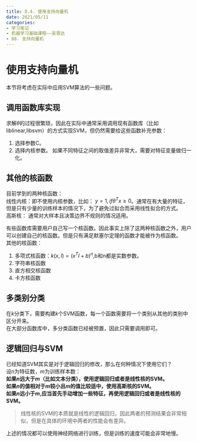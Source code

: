 ```yaml
---
title: 8.4. 使用支持向量机
date: 2021/05/11
categories: 
- 学习笔记
- 机器学习基础课程——吴恩达
- 08. 支持向量机
---
```

# 使用支持向量机
本节将考虑在实际中应用SVM算法的一些问题。  

## 调用函数库实现
求解$θ$的过程很繁琐，因此在实际中通常采用调用现有函数库（比如liblinear,libsvm）的方式实现SVM，但仍然需要给这些函数补充参数：  
1. 选择参数C。
2. 选择内核参数。
如果不同特征之间的取值差异非常大，需要对特征变量做归一化。  

## 其他的核函数
目前学到的两种核函数：  
线性内核：即不使用内核参数，比如： $y=1,if θ^Tx≥0$。通常在有大量的特征，但是只有少量的训练样本的情况下，为了避免过拟合而采用线性拟合的方式。  
高斯核： 通常对大样本且决策边界不规则的情况适用。  

有些函数库需要用户自己写一个核函数。因此事实上除了这两种核函数之外，用户可以创建自己的核函数。但是只有满足默塞尔定理的函数才能被作为核函数。  
其他的核函数：
1. 多项式核函数：$k(x,l)=(x^Tl+b)^n$,b和n都是实数参数。    
2. 字符串核函数
3. 直方相交核函数
4. 卡方核函数

## 多类别分类
在$k$分类下，需要构建$k$个SVM函数，每一个函数需要将一个类别从其他的类别中区分开来。  
在大部分函数库中，多分类函数已经被预置，因此只需要调用即可。  

## 逻辑回归与SVM
已经知道SVM其实是对于逻辑回归的修改，那么在何种情况下使用它们？  
设$n$为特征数，$m$为训练样本数：  
**如果$n$远大于$m$（比如文本分类），使用逻辑回归或者是线性核的SVM。**   
**如果$n$的值相对于$m$较小且$m$的值比较适中，使用高斯核的SVM。**  
**如果$n$远小于$m$,应当首先手动增加一些特征，再使用逻辑回归或者是线性核的SVM。**  
> 线性核的SVM的本质就是线性的逻辑回归，因此两者的预测结果会非常相似，但是在具体的环境中两者的性能会有差异。  

上述的情况都可以使用神经网络进行训练，但是训练的速度可能会非常地慢。  
